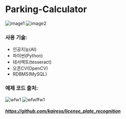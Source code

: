 # Parking-Calculator

![image1](https://user-images.githubusercontent.com/78195880/108955459-8c4bd100-76b1-11eb-805d-f4d12b2bf4e4.PNG)
![image2](https://user-images.githubusercontent.com/78195880/108955467-91108500-76b1-11eb-8b8a-024282b3f413.PNG)


### 사용 기술:
*  인공지능(AI)
* 파이썬(Python)
* 테서렉트(tesseract)
* 오픈CV(OpenCV)
* RDBMS(MySQL)


### 예제 코드 출처:
![wfw1](https://user-images.githubusercontent.com/78195880/108957258-81df0680-76b4-11eb-9162-5132050bc629.png)
![wfwffw1](https://user-images.githubusercontent.com/78195880/108957255-81467000-76b4-11eb-881d-6fbd3d91d3b1.png)

##### https://github.com/kairess/license_plate_recognition
